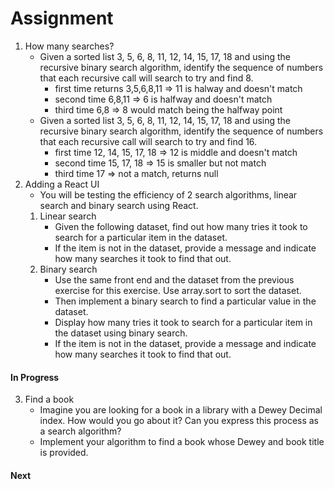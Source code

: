 # Assignment 

1. How many searches?
    - Given a sorted list 3, 5, 6, 8, 11, 12, 14, 15, 17, 18 and using the recursive binary search algorithm, identify the sequence of numbers that each recursive call will search to try and find 8.
        - first time returns 3,5,6,8,11 => 11 is halway and doesn't match
        - second time 6,8,11 => 6 is halfway and doesn't match
        - third time 6,8 => 8 would match being the halfway point
    - Given a sorted list 3, 5, 6, 8, 11, 12, 14, 15, 17, 18 and using the recursive binary search algorithm, identify the sequence of numbers that each recursive call will search to try and find 16.
        - first time 12, 14, 15, 17, 18 => 12 is middle and doesn't match
        - second time 15, 17, 18 => 15 is smaller but not match
        - third time 17 => not a match, returns null
2. Adding a React UI
    - You will be testing the efficiency of 2 search algorithms, linear search and binary search using React.
    1. Linear search
        - Given the following dataset, find out how many tries it took to search for a particular item in the dataset. 
        - If the item is not in the dataset, provide a message and indicate how many searches it took to find that out.
    2. Binary search
        - Use the same front end and the dataset from the previous exercise for this exercise. Use array.sort to sort the dataset. 
        - Then implement a binary search to find a particular value in the dataset. 
        - Display how many tries it took to search for a particular item in the dataset using binary search. 
        - If the item is not in the dataset, provide a message and indicate how many searches it took to find that out.

#### In Progress
3. Find a book
    - Imagine you are looking for a book in a library with a Dewey Decimal index. How would you go about it? Can you express this process as a search algorithm? 
    - Implement your algorithm to find a book whose Dewey and book title is provided.

#### Next